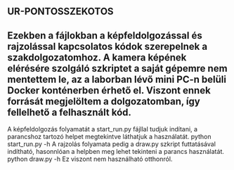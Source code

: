 UR-PONTOSSZEKOTOS
-------------------------------------------------------------------------------------------------------------------------------------------------
Ezekben a fájlokban a képfeldolgozással és rajzolással kapcsolatos kódok szerepelnek a szakdolgozatomhoz.
A kamera képének elérésére szolgáló szkriptet a saját gépemre nem mentettem le, az a laborban lévő mini PC-n belüli Docker konténerben érhető el.
Viszont ennek forrását megjelöltem a dolgozatomban, így fellelhető a felhasznált kód.
-------------------------------------------------------------------------------------------------------------------------------------------------
A képfeldolgozás folyamatát a start_run.py fájllal tudjuk indítani, a parancshoz tartozó helpet megtekintve láthatjuk a használatát.
  python start_run.py -h
A rajzolás folyamata pedig a draw.py szkript futtatásával indítható, hasonnlóan a helpben meg lehet tekinteni a parancs használatát.
  python draw.py -h
Ez viszont nem használható otthonról.
